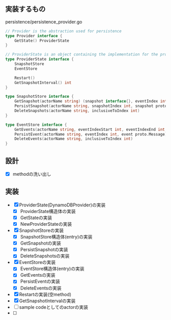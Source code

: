 ## 実装するもの
persistence/persistence_provider.go
```go
// Provider is the abstraction used for persistence
type Provider interface {
	GetState() ProviderState
}

// ProviderState is an object containing the implementation for the provider
type ProviderState interface {
	SnapshotStore
	EventStore

	Restart()
	GetSnapshotInterval() int
}

type SnapshotStore interface {
	GetSnapshot(actorName string) (snapshot interface{}, eventIndex int, ok bool)
	PersistSnapshot(actorName string, snapshotIndex int, snapshot proto.Message)
	DeleteSnapshots(actorName string, inclusiveToIndex int)
}

type EventStore interface {
	GetEvents(actorName string, eventIndexStart int, eventIndexEnd int, callback func(e interface{}))
	PersistEvent(actorName string, eventIndex int, event proto.Message)
	DeleteEvents(actorName string, inclusiveToIndex int)
}
```

## 設計
- [x] methodの洗い出し

## 実装
- [x] ProviderState(DynamoDBProvider)の実装
  - [x] ProviderState構造体の実装
  - [x] GetStateの実装
  - [x] NewProviderStateの実装
- [x] SnapshotStoreの実装
  - [x] SnapshotStore構造体(entry)の実装
  - [x] GetSnapshotの実装
  - [x] PersistSnapshotの実装
  - [x] DeleteSnapshotsの実装
- [x] EventStoreの実装
  - [x] EventStore構造体(entry)の実装
  - [x] GetEventsの実装
  - [x] PersistEventの実装
  - [x] DeleteEventsの実装
- [x] Restartの実装(空method)
- [x] GetSnapshotIntervalの実装
- [ ] sample codeとしてのactorの実装
- [ ] 